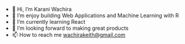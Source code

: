 - 👋 Hi, I’m Karani Wachira 
- 👀 I’m enjoy building Web Applications and Machine Learning with R
- 🌱 I’m currently learning React 
- 💞️ I’m looking forward to making great products
- 📫 How to reach me wachirakeith@gmail.com

<!---
KaraniWachira/KaraniWachira is a ✨ special ✨ repository because its `README.md` (this file) appears on your GitHub profile.
You can click the Preview link to take a look at your changes.
--->
